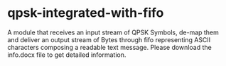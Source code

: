 # qpsk-integrated-with-fifo
A module that receives an input stream of QPSK Symbols, de-map them and deliver an output stream of Bytes through fifo representing ASCII characters composing a readable text message.
Please download the info.docx file to get detailed information.
